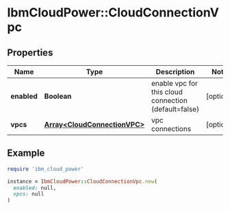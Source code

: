 # IbmCloudPower::CloudConnectionVpc

## Properties

| Name | Type | Description | Notes |
| ---- | ---- | ----------- | ----- |
| **enabled** | **Boolean** | enable vpc for this cloud connection (default&#x3D;false) | [optional] |
| **vpcs** | [**Array&lt;CloudConnectionVPC&gt;**](CloudConnectionVPC.md) | vpc connections | [optional] |

## Example

```ruby
require 'ibm_cloud_power'

instance = IbmCloudPower::CloudConnectionVpc.new(
  enabled: null,
  vpcs: null
)
```

